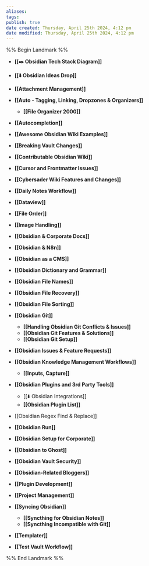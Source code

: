 ```yaml
---
aliases: 
tags: 
publish: true
date created: Thursday, April 25th 2024, 4:12 pm
date modified: Thursday, April 25th 2024, 4:12 pm
---
```

%% Begin Landmark %%
- **[[✒️ Obsidian Tech Stack Diagram]]**

- **[[⬇️ Obsidian Ideas Drop]]**
- **[[Attachment Management]]**
- **[[Auto - Tagging, Linking, Dropzones & Organizers]]**
	- **[[File Organizer 2000]]**
- **[[Autocompletion]]**
- **[[Awesome Obsidian Wiki Examples]]**
- **[[Breaking Vault Changes]]**
- **[[Contributable Obsidian Wiki]]**
- **[[Cursor and Frontmatter Issues]]**
- **[[Cybersader Wiki Features and Changes]]**
- **[[Daily Notes Workflow]]**
- **[[Dataview]]**
- **[[File Order]]**
- **[[Image Handling]]**
- **[[Obsidian & Corporate Docs]]**
- **[[Obsidian & N8n]]**
- **[[Obsidian as a CMS]]**
- **[[Obsidian Dictionary and Grammar]]**
- **[[Obsidian File Names]]**
- **[[Obsidian File Recovery]]**
- **[[Obsidian File Sorting]]**
- **[[Obsidian Git]]**
	- **[[Handling Obsidian Git Conflicts & Issues]]**
	- **[[Obsidian Git Features & Solutions]]**
	- **[[Obsidian Git Setup]]**
- **[[Obsidian Issues & Feature Requests]]**
- **[[Obsidian Knowledge Management Workflows]]**
	- **[[Inputs, Capture]]**
- **[[Obsidian Plugins and 3rd Party Tools]]**
	- [[⬇️ Obsidian Integrations]]
	- **[[Obsidian Plugin List]]**
- [[Obsidian Regex Find & Replace]]
- **[[Obsidian Run]]**
- **[[Obsidian Setup for Corporate]]**
- **[[Obsidian to Ghost]]**
- **[[Obsidian Vault Security]]**
- **[[Obsidian-Related Bloggers]]**
- **[[Plugin Development]]**
- **[[Project Management]]**
- **[[Syncing Obsidian]]**
	- **[[Syncthing for Obsidian Notes]]**
	- **[[Syncthing Incompatible with Git]]**
- **[[Templater]]**
- **[[Test Vault Workflow]]**

%% End Landmark %%
